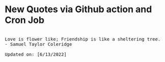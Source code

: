 # New Quotes via Github action and Cron Job

<pre>
<!-- #quote -->
Love is flower like; Friendship is like a sheltering tree.
- Samuel Taylor Coleridge

Updated on: [6/13/2022]
<!-- #quoteEnd -->
</pre>
